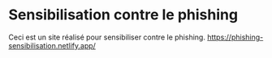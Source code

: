 # Sensibilisation contre le phishing

Ceci est un site réalisé pour sensibiliser contre le phishing.
https://phishing-sensibilisation.netlify.app/
